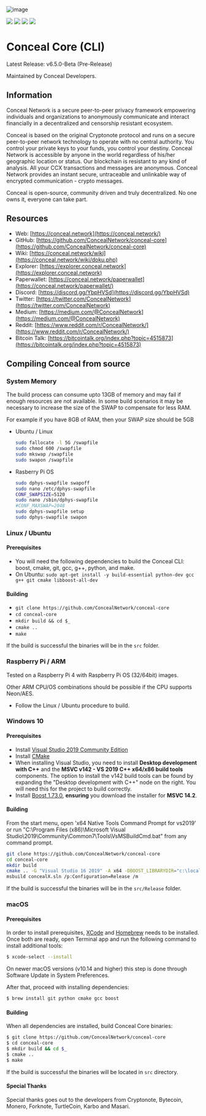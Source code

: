 ![image](https://github.com/ConcealNetwork/conceal-imagery/blob/master/logos/splash.png)

![](https://github.com/bomb-on/conceal-core/workflows/Ubuntu%2016.04/badge.svg) ![](https://github.com/bomb-on/conceal-core/workflows/Ubuntu%2018.04/badge.svg) ![](https://github.com/bomb-on/conceal-core/workflows/Windows/badge.svg) ![](https://github.com/bomb-on/conceal-core/workflows/macOS/badge.svg)

# Conceal Core (CLI)
Latest Release: v6.5.0-Beta (Pre-Release)

Maintained by Conceal Developers.

## Information
Conceal Network is a secure peer-to-peer privacy framework empowering individuals and organizations to anonymously communicate and interact financially in a decentralized and censorship resistant ecosystem.

Conceal is based on the original Cryptonote protocol and runs on a secure peer-to-peer network technology to operate with no central authority. You control your private keys to your funds, you control your destiny. Conceal Network is accessible by anyone in the world regardless of his/her geographic location or status. Our blockchain is resistant to any kind of analysis. All your CCX transactions and messages are anonymous. Conceal Network provides an instant secure, untraceable and unlinkable way of encrypted communication - crypto messages.

Conceal is open-source, community driven and truly decentralized. No one owns it, everyone can take part.

## Resources
- Web: [https://conceal.network](https://conceal.network/)
- GitHub: [https://github.com/ConcealNetwork/conceal-core](https://github.com/ConcealNetwork/conceal-core)
- Wiki: [https://conceal.network/wiki](https://conceal.network/wiki/doku.php)
- Explorer: [https://explorer.conceal.network](https://explorer.conceal.network)
- Paperwallet: [https://conceal.network/paperwallet](https://conceal.network/paperwallet/)
- Discord: [https://discord.gg/YbpHVSd](https://discord.gg/YbpHVSd)
- Twitter: [https://twitter.com/ConcealNetwork](https://twitter.com/ConcealNetwork)
- Medium: [https://medium.com/@ConcealNetwork](https://medium.com/@ConcealNetwork)
- Reddit: [https://www.reddit.com/r/ConcealNetwork/](https://www.reddit.com/r/ConcealNetwork/)
- Bitcoin Talk: [https://bitcointalk.org/index.php?topic=4515873](https://bitcointalk.org/index.php?topic=4515873)


## Compiling Conceal from source

### System Memory

The build process can consume upto 13GB of memory and may fail if enough resources are not available.
In some build scenarios it may be necessary to increase the size of the SWAP to compensate for less RAM.

For example if you have 8GB of RAM, then your SWAP size should be 5GB

- Ubuntu / Linux
	```bash
	sudo fallocate -l 5G /swapfile
	sudo chmod 600 /swapfile
	sudo mkswap /swapfile
	sudo swapon /swapfile
	```

- Rasberry Pi OS
	```bash
	sudo dphys-swapfile swapoff
	sudo nano /etc/dphys-swapfile
	CONF_SWAPSIZE=5120
	sudo nano /sbin/dphys-swapfile
	#CONF_MAXSWAP=2048
	sudo dphys-swapfile setup
	sudo dphys-swapfile swapon
	```

### Linux / Ubuntu

#### Prerequisites

- You will need the following dependencies to build the Conceal CLI: boost, cmake, git, gcc, g++, python, and make.
- On Ubuntu: `sudo apt-get install -y build-essential python-dev gcc g++ git cmake libboost-all-dev`

#### Building

- `git clone https://github.com/ConcealNetwork/conceal-core`
- `cd conceal-core`
- `mkdir build && cd $_`
- `cmake ..`
- `make`

If the build is successful the binaries will be in the `src` folder.

### Raspberry Pi / ARM

Tested on a Raspberry Pi 4 with Raspberry Pi OS (32/64bit) images.

Other ARM CPU/OS combinations should be possible if the CPU supports Neon/AES.

- Follow the Linux / Ubuntu procedure to build.

### Windows 10

#### Prerequisites

- Install [Visual Studio 2019 Community Edition](https://visualstudio.microsoft.com/thank-you-downloading-visual-studio/?sku=Community&rel=16)
- Install [CMake](https://cmake.org/download/)
- When installing Visual Studio, you need to install **Desktop development with C++** and the **MSVC v142 - VS 2019 C++ x64/x86 build tools** components. The option to install the v142 build tools can be found by expanding the "Desktop development with C++" node on the right. You will need this for the project to build correctly.
- Install [Boost 1.73.0](https://sourceforge.net/projects/boost/files/boost-binaries/1.73.0/boost_1_73_0-msvc-14.2-64.exe/download), **ensuring** you download the installer for **MSVC 14.2**.

#### Building

From the start menu, open 'x64 Native Tools Command Prompt for vs2019' or run "C:\Program Files (x86)\Microsoft Visual Studio\2019\Community\Common7\Tools\VsMSBuildCmd.bat" from any command prompt.

```bash
git clone https://github.com/ConcealNetwork/conceal-core
cd conceal-core
mkdir build
cmake .. -G "Visual Studio 16 2019" -A x64 -DBOOST_LIBRARYDIR="c:\local\boost_1_73_0\lib64-msvc-14.2"
msbuild concealX.sln /p:Configuration=Release /m
```

If the build is successful the binaries will be in the `src/Release` folder.

### macOS

#### Prerequisites

In order to install prerequisites, [XCode](https://developer.apple.com/xcode/) and [Homebrew](https://brew.sh/) needs to be installed.
Once both are ready, open Terminal app and run the following command to install additional tools:

```bash
$ xcode-select --install
```

On newer macOS versions (v10.14 and higher) this step is done through Software Update in System Preferences.

After that, proceed with installing dependencies:

```bash
$ brew install git python cmake gcc boost
```

#### Building

When all dependencies are installed, build Conceal Core binaries:

```bash
$ git clone https://github.com/ConcealNetwork/conceal-core
$ cd conceal-core
$ mkdir build && cd $_
$ cmake ..
$ make
```

If the build is successful the binaries will be located in `src` directory.

#### Special Thanks
Special thanks goes out to the developers from Cryptonote, Bytecoin, Monero, Forknote, TurtleCoin, Karbo and Masari.
